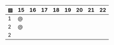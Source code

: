 ▨      |  15  |  16  |  17  |  18  |  19  |  20  |  21  |  22  |
------ | ---- | ---- | ---- | ---- | ---- | ---- | ---- | ---- |
1      |   @  |      |      |      |      |      |      |      |
2      |   @  |      |      |      |      |      |      |      |
2      |      |      |      |      |      |      |      |      |
